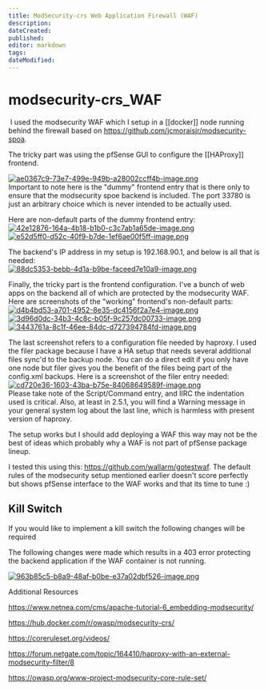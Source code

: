 ```yaml
---
title: ModSecurity-crs Web Application Firewall (WAF)
description: 
dateCreated: 
published: 
editor: markdown
tags: 
dateModified: 
---
```

# modsecurity-crs_WAF

 I used the modsecurity WAF which I setup in a [[docker]] node running behind the firewall based on https://github.com/jcmoraisjr/modsecurity-spoa.

The tricky part was using the pfSense GUI to configure the [[HAProxy]] frontend.

[![ae0367c9-73e7-499e-949b-a28002ccff4b-image.png](https://forum.netgate.com/assets/uploads/files/1623680173334-ae0367c9-73e7-499e-949b-a28002ccff4b-image.png)](https://forum.netgate.com/assets/uploads/files/1623680173334-ae0367c9-73e7-499e-949b-a28002ccff4b-image.png)  
Important to note here is the "dummy" frontend entry that is there only to ensure that the modsecurity spoe backend is included. The port 33780 is just an arbitrary choice which is never intended to be actually used.

Here are non-default parts of the dummy frontend entry:  
[![42e12876-164a-4b18-b1b0-c3c7ab1a65de-image.png](https://forum.netgate.com/assets/uploads/files/1623680454501-42e12876-164a-4b18-b1b0-c3c7ab1a65de-image.png)](https://forum.netgate.com/assets/uploads/files/1623680454501-42e12876-164a-4b18-b1b0-c3c7ab1a65de-image.png)  
[![e52d5ff0-d52c-40f9-b7de-1ef6ae00f5ff-image.png](https://forum.netgate.com/assets/uploads/files/1623680512522-e52d5ff0-d52c-40f9-b7de-1ef6ae00f5ff-image.png)](https://forum.netgate.com/assets/uploads/files/1623680512522-e52d5ff0-d52c-40f9-b7de-1ef6ae00f5ff-image.png)

The backend's IP address in my setup is 192.168.90.1, and below is all that is needed:  
[![88dc5353-bebb-4d1a-b9be-faceed7e10a9-image.png](https://forum.netgate.com/assets/uploads/files/1623680665503-88dc5353-bebb-4d1a-b9be-faceed7e10a9-image.png)](https://forum.netgate.com/assets/uploads/files/1623680665503-88dc5353-bebb-4d1a-b9be-faceed7e10a9-image.png)

Finally, the tricky part is the frontend configuration. I've a bunch of web apps on the backend all of which are protected by the modsecurity WAF. Here are screenshots of the "working" frontend's non-default parts:  
[![d4b4bd53-a701-4952-8e35-dc4156f2a7e4-image.png](https://forum.netgate.com/assets/uploads/files/1623681168496-d4b4bd53-a701-4952-8e35-dc4156f2a7e4-image.png)](https://forum.netgate.com/assets/uploads/files/1623681168496-d4b4bd53-a701-4952-8e35-dc4156f2a7e4-image.png)  
[![3d96d0dc-34b3-4c8c-b05f-9c257dc00733-image.png](https://forum.netgate.com/assets/uploads/files/1623681213509-3d96d0dc-34b3-4c8c-b05f-9c257dc00733-image.png)](https://forum.netgate.com/assets/uploads/files/1623681213509-3d96d0dc-34b3-4c8c-b05f-9c257dc00733-image.png)  
[![3443761a-8c1f-46ee-84dc-d727394784fd-image.png](https://forum.netgate.com/assets/uploads/files/1623681257245-3443761a-8c1f-46ee-84dc-d727394784fd-image.png)](https://forum.netgate.com/assets/uploads/files/1623681257245-3443761a-8c1f-46ee-84dc-d727394784fd-image.png)

The last screenshot refers to a configuration file needed by haproxy. I used the filer package because I have a HA setup that needs several additional files sync'd to the backup node. You can do a direct edit if you only have one node but filer gives you the benefit of the files being part of the config.xml backups. Here is a screenshot of the filer entry needed:  
[![cd720e36-1603-43ba-b75e-84068649589f-image.png](https://forum.netgate.com/assets/uploads/files/1623681596307-cd720e36-1603-43ba-b75e-84068649589f-image.png)](https://forum.netgate.com/assets/uploads/files/1623681596307-cd720e36-1603-43ba-b75e-84068649589f-image.png)  
Please take note of the Script/Command entry, and IIRC the indentation used is critical. Also, at least in 2.5.1, you will find a Warning message in your general system log about the last line, which is harmless with present version of haproxy.

The setup works but I should add deploying a WAF this way may not be the best of ideas which probably why a WAF is not part of pfSense package lineup.

I tested this using this: https://github.com/wallarm/gotestwaf. The default rules of the modsecurity setup mentioned earlier doesn't score perfectly but shows pfSense interface to the WAF works and that its time to tune :)

## Kill Switch

If you would like to implement a kill switch the following changes will be required

The following changes were made which results in a 403 error protecting the backend application if the WAF container is not running.

[![963b85c5-b8a9-48af-b0be-e37a02dbf526-image.png](https://forum.netgate.com/assets/uploads/files/1631615854530-963b85c5-b8a9-48af-b0be-e37a02dbf526-image.png)](https://forum.netgate.com/assets/uploads/files/1631615854530-963b85c5-b8a9-48af-b0be-e37a02dbf526-image.png)

Additional Resources 

https://www.netnea.com/cms/apache-tutorial-6_embedding-modsecurity/

https://hub.docker.com/r/owasp/modsecurity-crs/

https://coreruleset.org/videos/

https://forum.netgate.com/topic/164410/haproxy-with-an-external-modsecurity-filter/8

https://owasp.org/www-project-modsecurity-core-rule-set/
